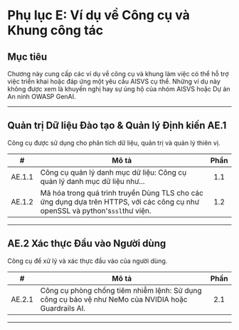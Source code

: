 # Phụ lục E: Ví dụ về Công cụ và Khung công tác

## Mục tiêu

Chương này cung cấp các ví dụ về công cụ và khung làm việc có thể hỗ trợ việc triển khai hoặc đáp ứng một yêu cầu AISVS cụ thể. Những ví dụ này không được xem là khuyến nghị hay sự ủng hộ của nhóm AISVS hoặc Dự án An ninh OWASP GenAI.

---

## Quản trị Dữ liệu Đào tạo & Quản lý Định kiến AE.1

Công cụ được sử dụng cho phân tích dữ liệu, quản trị và quản lý thiên vị.

|   #    | Mô tả                                                                                                                         | Phần |
| :----: | ----------------------------------------------------------------------------------------------------------------------------- | :--: |
| AE.1.1 | Công cụ quản lý danh mục dữ liệu: Công cụ quản lý danh mục dữ liệu như...                                                     | 1.1  |
| AE.1.2 | Mã hóa trong quá trình truyền Dùng TLS cho các ứng dụng dựa trên HTTPS, với các công cụ như openSSL và python's`ssl`thư viện. | 1.2  |

---

## AE.2 Xác thực Đầu vào Người dùng

Công cụ để xử lý và xác thực đầu vào của người dùng.

|   #    | Mô tả                                                                                               | Phần |
| :----: | --------------------------------------------------------------------------------------------------- | :--: |
| AE.2.1 | Công cụ phòng chống tiêm nhiễm lệnh: Sử dụng công cụ bảo vệ như NeMo của NVIDIA hoặc Guardrails AI. | 2.1  |

---


